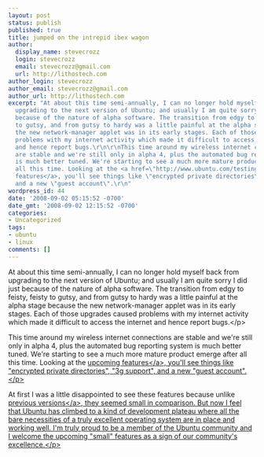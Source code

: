```yaml
---
layout: post
status: publish
published: true
title: jumped on the intrepid ibex wagon
author:
  display_name: stevecrozz
  login: stevecrozz
  email: stevecrozz@gmail.com
  url: http://lithostech.com
author_login: stevecrozz
author_email: stevecrozz@gmail.com
author_url: http://lithostech.com
excerpt: "At about this time semi-annually, I can no longer hold myself back from
  upgrading to the next version of Ubuntu; and usually I am quite sorry I did just
  because of the nature of alpha software. The transition from edgy to feisty, feisty
  to gutsy, and from gutsy to hardy was a little painful at the alpha stage because
  the new network-manager applet was in its early stages. Each of those upgrades caused
  problems with my internet activity which made it difficult to access the internet
  and hence report bugs.\r\n\r\nThis time around my wireless internet connections
  are stable and we're still only in alpha 4, plus the automated bug reporting system
  is much better tuned. We're starting to see a much more mature product emerge after
  all this time. Looking at the <a href=\"http://www.ubuntu.com/testing/intrepid/alpha4\">upcoming
  features</a>, you'll see things like \"encrypted private directories\", \"3g support\",
  and a new \"guest account\".\r\n"
wordpress_id: 44
date: '2008-09-02 05:15:52 -0700'
date_gmt: '2008-09-02 12:15:52 -0700'
categories:
- Uncategorized
tags:
- ubuntu
- linux
comments: []
---
```

<p>At about this time semi-annually, I can no longer hold myself back from upgrading to the next version of Ubuntu; and usually I am quite sorry I did just because of the nature of alpha software. The transition from edgy to feisty, feisty to gutsy, and from gutsy to hardy was a little painful at the alpha stage because the new network-manager applet was in its early stages. Each of those upgrades caused problems with my internet activity which made it difficult to access the internet and hence report bugs.<&#47;p></p>
<p>This time around my wireless internet connections are stable and we're still only in alpha 4, plus the automated bug reporting system is much better tuned. We're starting to see a much more mature product emerge after all this time. Looking at the <a href="http:&#47;&#47;www.ubuntu.com&#47;testing&#47;intrepid&#47;alpha4">upcoming features<&#47;a>, you'll see things like "encrypted private directories", "3g support", and a new "guest account".<&#47;p><br />
<a id="more"></a><a id="more-44"></a></p>
<p>At first I was a little disappointed to see these features because unlike <a href="http:&#47;&#47;www.ubuntu.com&#47;testing&#47;hardy&#47;alpha6">previous versions<&#47;a>, they seemed small in comparison. But now I feel that Ubuntu has climbed to a kind of development plateau where all the bare necessities of a truly excellent operating system are in place and working well. I'm truly proud to be a member of the Ubuntu community and I welcome the upcoming "small" features as a sign of our community's excellence.<&#47;p></p>
